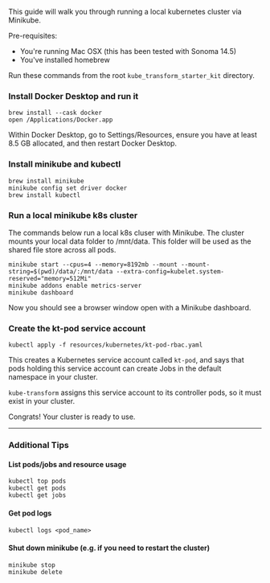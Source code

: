 This guide will walk you through running a local kubernetes cluster via Minikube.

Pre-requisites:
- You're running Mac OSX (this has been tested with Sonoma 14.5)
- You've installed homebrew

Run these commands from the root `kube_transform_starter_kit` directory.

### Install Docker Desktop and run it
```
brew install --cask docker
open /Applications/Docker.app
```
Within Docker Desktop, go to Settings/Resources, ensure you have at least 8.5 GB allocated, and then restart Docker Desktop.

### Install minikube and kubectl
```
brew install minikube
minikube config set driver docker
brew install kubectl
```

### Run a local minikube k8s cluster
The commands below run a local k8s cluser with Minikube. The cluster mounts your local data folder to /mnt/data. This folder will be used as the shared file store across all pods.

```
minikube start --cpus=4 --memory=8192mb --mount --mount-string=$(pwd)/data/:/mnt/data --extra-config=kubelet.system-reserved="memory=512Mi"
minikube addons enable metrics-server
minikube dashboard
```

Now you should see a browser window open with a Minikube dashboard.

### Create the kt-pod service account
```
kubectl apply -f resources/kubernetes/kt-pod-rbac.yaml
```

This creates a Kubernetes service account called `kt-pod`, and says that pods holding this service account can create Jobs in the default namespace in your cluster.

`kube-transform` assigns this service account to its controller pods, so it must exist in your cluster.

Congrats! Your cluster is ready to use.

---

### Additional Tips

#### List pods/jobs and resource usage 
```
kubectl top pods
kubectl get pods
kubectl get jobs
```

#### Get pod logs
`kubectl logs <pod_name>`


#### Shut down minikube (e.g. if you need to restart the cluster)
```
minikube stop
minikube delete
```